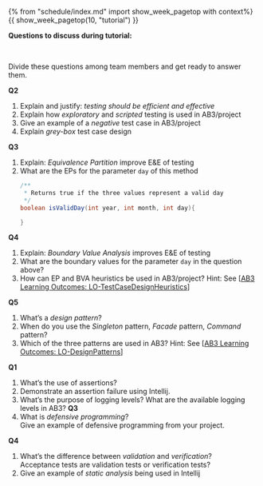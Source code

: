 {% from "schedule/index.md" import show_week_pagetop with context%}
{{ show_week_pagetop(10, "tutorial") }}

**Questions to discuss during tutorial:**

<div class="indented">
  <include src="../../book/modeling/modelingBehaviors/activityDiagrams/q-modelWorkflowOfBurgerShop.md" />
</div>
<br>


Divide these questions among team members and get ready to answer them.

**Q2**
1. Explain and justify: _testing should be efficient and effective_
1. Explain how _exploratory_ and _scripted_ testing is used in AB3/project
1. Give an example of a _negative_ test case in AB3/project
1. Explain _grey-box_ test case design

**Q3**
1. Explain: _Equivalence Partition_ improve E&E of testing
1. What are the EPs for the parameter `day` of this method
   ```java
   /**
    * Returns true if the three values represent a valid day
    */
   boolean isValidDay(int year, int month, int day){
   
   } 
   ```

**Q4**
1. Explain: _Boundary Value Analysis_ improves E&E of testing
1. What are the boundary values for the parameter `day` in the question above?
1. How can EP and BVA heuristics be used in AB3/project? Hint: See [[AB3 Learning Outcomes: LO-TestCaseDesignHeuristics]({{module_org}}/addressbook-level3/blob/master/docs/LearningOutcomes.adoc#apply-test-case-design-heuristics-code-lo-testcasedesignheuristics-code)]

**Q5**
1. What’s a _design pattern_?
1. When do you use the _Singleton_ pattern, _Facade_ pattern, _Command_ pattern?
1. Which of the three patterns are used in AB3? Hint: See [[AB3 Learning Outcomes: LO-DesignPatterns]({{module_org}}/addressbook-level3/blob/master/docs/LearningOutcomes.adoc#apply-design-patterns-code-lo-designpatterns-code)]


**Q1**
1. What’s the use of assertions?
1. Demonstrate an assertion failure using Intellij.
1. What’s the purpose of logging levels? What are the available logging levels in AB3?
**Q3**
1. What is _defensive programming_?<br>
   Give an example of defensive programming from your project.

**Q4**
1. What’s the difference between _validation_ and _verification_?<br>
   Acceptance tests are validation tests or verification tests?
1. Give an example of _static analysis_ being used in Intellij